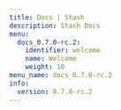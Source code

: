 ```yaml
---
title: Docs | Stash
description: Stash Docs
menu:
  docs_0.7.0-rc.2:
    identifier: welcome
    name: Welcome
    weight: 10
menu_name: docs_0.7.0-rc.2
info:
  version: 0.7.0-rc.2
---
```



